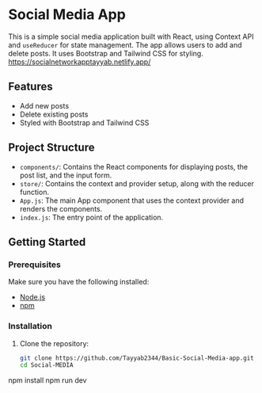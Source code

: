 # Social Media App

This is a simple social media application built with React, using Context API and `useReducer` for state management. The app allows users to add and delete posts. It uses Bootstrap and Tailwind CSS for styling.<br>
https://socialnetworkapptayyab.netlify.app/

## Features

- Add new posts
- Delete existing posts
- Styled with Bootstrap and Tailwind CSS

## Project Structure


- `components/`: Contains the React components for displaying posts, the post list, and the input form.
- `store/`: Contains the context and provider setup, along with the reducer function.
- `App.js`: The main App component that uses the context provider and renders the components.
- `index.js`: The entry point of the application.

## Getting Started

### Prerequisites

Make sure you have the following installed:

- [Node.js](https://nodejs.org/)
- [npm](https://www.npmjs.com/)

### Installation

1. Clone the repository:
   ```sh
   git clone https://github.com/Tayyab2344/Basic-Social-Media-app.git
   cd Social-MEDIA
npm install
npm run dev

